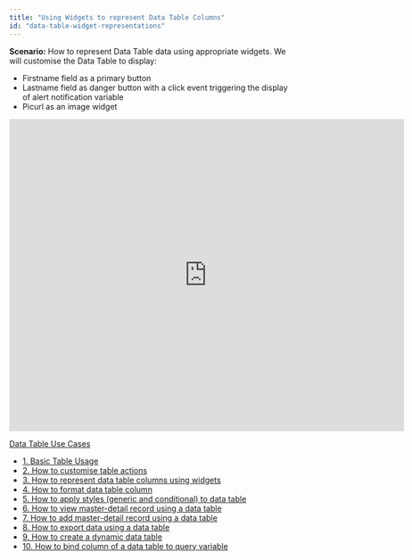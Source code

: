 ```yaml
---
title: "Using Widgets to represent Data Table Columns"
id: "data-table-widget-representations"
---
```


**Scenario:** How to represent Data Table data using appropriate widgets. We will customise the Data Table to display:

- Firstname field as a primary button
- Lastname field as danger button with a click event triggering the display of alert notification variable
- Picurl as an image widget

<iframe width="708" height="560" src="https://docs.google.com/presentation/d/e/2PACX-1vTcp0kSObZBafcmfPYzP_u5u5laMiU_51op-HCPvVRkQhDiWNQMH3NLCrI2VDFhRnITGlLEQfqdASpH/embed?start=false&amp;loop=false&amp;delayms=3000" frameborder="0" allowfullscreen="allowfullscreen" mozallowfullscreen="mozallowfullscreen" webkitallowfullscreen="webkitallowfullscreen"></iframe>

[Data Table Use Cases](/learn/app-development/widgets/datalive/datatable/data-table-use-cases/)

- [1\. Basic Table Usage](/learn/app-development/widgets/datalive/datatable/data-table-basic-usage/)
- [2\. How to customise table actions](/learn/how-tos/data-table-actions/)
- [3\. How to represent data table columns using widgets](/learn/how-tos/data-table-widget-representations/)
- [4\. How to format data table column](/learn/how-tos/data-table-format/)
- [5\. How to apply styles (generic and conditional) to data table](/learn/how-tos/data-table-styling/)
- [6\. How to view master-detail record using a data table](/learn/how-tos/view-master-detail-data-records-using-data-table/)
- [7\. How to add master-detail record using a data table](/learn/how-tos/add-master-detail-records-using-data-table/)
- [8\. How to export data using a data table](/learn/how-tos/export-data-data-table/)
- [9\. How to create a dynamic data table](/learn/how-tos/dynamic-data-tables/)
- [10\. How to bind column of a data table to query variable](/learn/how-tos/data-table-column-bound-query/)

